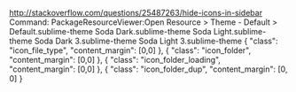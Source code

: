 http://stackoverflow.com/questions/25487263/hide-icons-in-sidebar
Command: PackageResourceViewer:Open Resource > Theme - Default >
    Default.sublime-theme
    Soda Dark.sublime-theme
    Soda Light.sublime-theme
    Soda Dark 3.sublime-theme
    Soda Light 3.sublime-theme
        {
            "class": "icon_file_type",
            "content_margin": [0,0]
        },
        {
            "class": "icon_folder",
            "content_margin": [0,0]
        },
        {
            "class": "icon_folder_loading",
            "content_margin": [0,0]
        },
        {
            "class": "icon_folder_dup",
            "content_margin": [0, 0]
        }